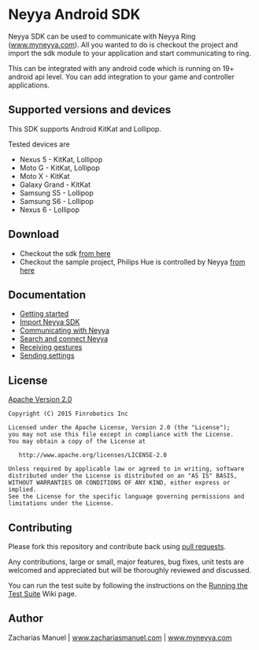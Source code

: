 # Neyya Android SDK

Neyya SDK can be used to communicate with Neyya Ring (www.myneyya.com). All you wanted to do is checkout the project and import the sdk module to your application and start communicating to ring.

This can be integrated with any android code which is running on 19+ android api level. You can add integration to your game and controller applications.

## Supported versions and devices

This SDK supports Android KitKat and Lollipop.

Tested devices are

* Nexus 5 - KitKat, Lollipop
* Moto G - KitKat, Lollipop
* Moto X - KitKat
* Galaxy Grand - KitKat
* Samsung S5 - Lollipop
* Samsung S6 - Lollipop
* Nexus 6 - Lollipop

## Download

* Checkout the sdk [from here](https://github.com/neyya/NeyyaAndroidSDK)
* Checkout the sample project, Philips Hue is controlled by Neyya [from here](https://github.com/neyya/NeyyaHueSample)

## Documentation

* [Getting started](https://github.com/neyya/NeyyaAndroidSDK/wiki/Getting-Started)
* [Import Neyya SDK](https://github.com/neyya/NeyyaAndroidSDK/wiki/Import-Neyya-SDK)
* [Communicating with Neyya](https://github.com/neyya/NeyyaAndroidSDK/wiki/Communicating-with-Neyya)
* [Search and connect Neyya](https://github.com/neyya/NeyyaAndroidSDK/wiki/Search-and-connect-Neyya)
* [Receiving gestures](https://github.com/neyya/NeyyaAndroidSDK/wiki/Receiving-gestures)
* [Sending settings](https://github.com/neyya/NeyyaAndroidSDK/wiki/Sending-settings)

## License

[Apache Version 2.0](http://www.apache.org/licenses/LICENSE-2.0.html)

    Copyright (C) 2015 Finrobotics Inc

    Licensed under the Apache License, Version 2.0 (the "License");
    you may not use this file except in compliance with the License.
    You may obtain a copy of the License at

       http://www.apache.org/licenses/LICENSE-2.0

    Unless required by applicable law or agreed to in writing, software
    distributed under the License is distributed on an "AS IS" BASIS,
    WITHOUT WARRANTIES OR CONDITIONS OF ANY KIND, either express or implied.
    See the License for the specific language governing permissions and
    limitations under the License.

## Contributing

Please fork this repository and contribute back using [pull requests](http://github.com/pardom/ActiveAndroid/pulls).

Any contributions, large or small, major features, bug fixes, unit tests are welcomed and appreciated but will be thoroughly reviewed and discussed.

You can run the test suite by following the instructions on the [Running the Test Suite](https://github.com/pardom/ActiveAndroid/wiki/Running-the-Test-Suite) Wiki page.

## Author

Zacharias Manuel | www.zachariasmanuel.com | www.myneyya.com
